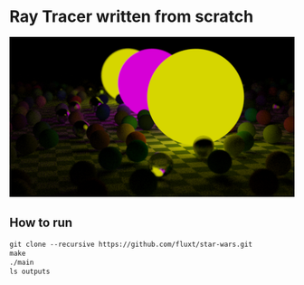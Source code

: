 # Ray Tracer written from scratch

![render.png](/render.png)

## How to run

```
git clone --recursive https://github.com/fluxt/star-wars.git
make
./main
ls outputs
```

